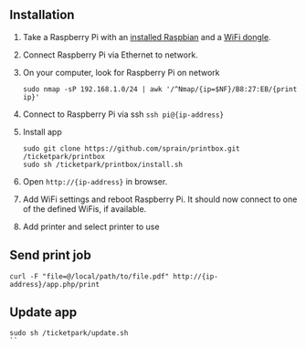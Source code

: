 ## Installation
1. Take a Raspberry Pi with an [installed Raspbian](https://www.raspberrypi.org/downloads/) and a [WiFi dongle](https://www.raspberrypi.org/products/usb-wifi-dongle/).
2. Connect Raspberry Pi via Ethernet to network.
3. On your computer, look for Raspberry Pi on network

    ```
    sudo nmap -sP 192.168.1.0/24 | awk '/^Nmap/{ip=$NF}/B8:27:EB/{print ip}'
    ```

4. Connect to Raspberry Pi via ssh `ssh pi@{ip-address}`
5. Install app

    ```
    sudo git clone https://github.com/sprain/printbox.git /ticketpark/printbox
    sudo sh /ticketpark/printbox/install.sh
    ```

6. Open `http://{ip-address}` in browser.
7. Add WiFi settings and reboot Raspberry Pi. It should now connect to one of the defined WiFis, if available.
8. Add printer and select printer to use


## Send print job
```
curl -F "file=@/local/path/to/file.pdf" http://{ip-address}/app.php/print
```


## Update app

```
sudo sh /ticketpark/update.sh
``